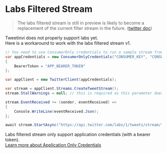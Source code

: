 # Labs Filtered Stream

> The labs filtered stream is still in preview is likely to become a replacement of the current filter stream in the future. ([twitter doc](https://developer.twitter.com/en/docs/labs/filtered-stream/overview))

Tweetinvi does not properly support labs yet.\
Here is a workaround to work with the labs filtered stream v1.

``` c#
// You need to use ConsumerOnly credentials to run a sample stream from labs
var appCredentials = new ConsumerOnlyCredentials("CONSUMER_KEY", "CONSUMER_SECRET")
{
    BearerToken = "APP_BEARER_TOKEN"
};

var appClient = new TwitterClient(appCredentials);

var stream = appClient.Streams.CreateTweetStream();
stream.StallWarnings = null; // this is required as this parameter does not exist for this endpoint

stream.EventReceived += (sender, eventReceived) =>
{
    Console.WriteLine(eventReceived.Json);
};

await stream.StartAsync("https://api.twitter.com/labs/1/tweets/stream/filter");
```

<div class="warning">
Labs filtered stream only support application credentials (with a bearer token).<br/>
<a href="../credentials/credentials.html#bearer-token">Learn more about Application Only Credentials</a>
</div>